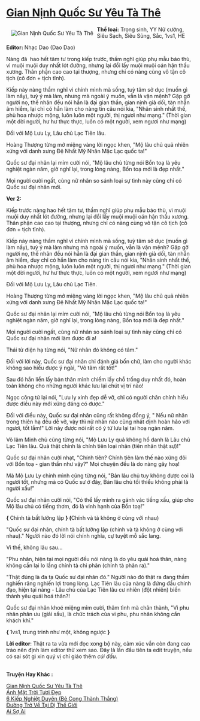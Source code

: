 <a href="https://utruyen.com/truyen/gian-ninh-quoc-su-yeu-ta-the/16968/" title="Gian Nịnh Quốc Sư Yêu Tà Thê"><h1>Gian Nịnh Quốc Sư Yêu Tà Thê</h1></a><div style="display:table"><img align="right" style="float: left; padding: 10px;" src="https://utruyen.com/images/story/200x260/gian-ninh-quoc-su-yeu-ta-the.jpg" alt="Gian Nịnh Quốc Sư Yêu Tà Thê"><b>Thể loại:</b> Trọng sinh, YY Nữ cường, Siêu Sạch, Siêu Sủng, Sắc, 1vs1, HE<p></p><b>Editor: </b>Nhạc Dao (Dao Dao)<p></p>Nàng đã  hao hết tâm tư trong kiếp trước, thầm nghĩ giúp phụ mẫu báo thù, vì muội muội duy nhất lót đường, nhưng lại đổi lấy muội muội oán hận thấu xương. Thân phận cao cao tại thượng, nhưng chỉ có nàng cùng vô tận cô tịch (cô đơn + tịch tĩnh).<p></p>Kiếp này nàng thầm nghĩ vì chính mình mà sống, tuỳ tâm sở dục (muốn gì làm nấy), tuỳ ý mà làm, nhưng mà ngoài ý muốn, vẫn là vận mệnh? Gặp gỡ người nọ, thế nhân đều nói hắn là đại gian thần, gian nịnh giả dối, tàn nhẫn âm hiểm, lại chỉ có hắn làm cho nàng tin câu nói kia, "Nhân sinh nhất thế, phù hoa nhược mộng, luôn luôn một người, thị ngươi như mạng." (Thời gian một đời người, hư hư thực thực, luôn có một người, xem ngươi như mạng)<p></p>Đối với Mộ Lưu Ly, Lâu chủ Lạc Tiên lâu.<p></p>Hoàng Thượng từng mở miệng vàng lời ngọc khen, "Mộ lâu chủ quả nhiên xứng với danh xưng Đệ Nhất Mỹ Nhân Mặc Lạc quốc ta!"<p></p>Quốc sư đại nhân lại mỉm cười nói, "Mộ lâu chủ từng nói Bổn toạ là yêu nghiệt ngàn năm, giờ nghĩ lại, trong lòng nàng, Bổn toạ mới là đẹp nhất."<p></p>Mọi người cười ngất, cùng nữ nhân so sánh loại sự tình này cũng chỉ có Quốc sư đại nhân mới.<p></p><b>Ver 2: </b><p></p>Kiếp trước nàng hao hết tâm tư, thầm nghĩ giúp phụ mẫu báo thù, vì muội muội duy nhất lót đường, nhưng lại đổi lấy muội muội oán hận thấu xương. Thân phận cao cao tại thượng, nhưng chỉ có nàng cùng vô tận cô tịch (cô đơn + tịch tĩnh).<p></p>Kiếp này nàng thầm nghĩ vì chính mình mà sống, tuỳ tâm sở dục (muốn gì làm nấy), tuỳ ý mà làm nhưng mà ngoài ý muốn, vẫn là vận mệnh? Gặp gỡ người nọ, thế nhân đều nói hắn là đại gian thần, gian nịnh giả dối, tàn nhẫn âm hiểm, duy chỉ có hắn làm cho nàng tin câu nói kia, "Nhân sinh nhất thế, phù hoa nhược mộng, luôn luôn một người, thị ngươi như mạng." (Thời gian một đời người, hư hư thực thực, luôn có một người, xem ngươi như mạng)<p></p>Đối với Mộ Lưu Ly, Lâu chủ Lạc Tiên.<p></p>Hoàng Thượng từng mở miệng vàng lời ngọc khen, "Mộ lâu chủ quả nhiên xứng với danh xưng Đệ Nhất Mỹ Nhân Mặc Lạc quốc ta!"<p></p>Quốc sư đại nhân lại mỉm cười nói, "Mộ lâu chủ từng nói Bổn toạ là yêu nghiệt ngàn năm, giờ nghĩ lại, trong lòng nàng, Bổn toạ mới là đẹp nhất."<p></p>Mọi người cười ngất, cùng nữ nhân so sánh loại sự tình này cũng chỉ có Quốc sư đại nhân mới làm được đi a!<p></p>Thái tử điện hạ từng nói, "Nữ nhân đó không có tâm."<p></p>Đối với lời này, Quốc sư đại nhân chỉ đánh giá bốn chữ, làm cho người khác không sao hiểu được ý ngài, "Vô tâm rất tốt!"<p></p>Sau đó hắn liền lấy bản thân mình chiếm lấy chỗ trống duy nhất đó, hoàn toàn không cho những người khác lưu lại chút vị trí nào!<p></p>Ngọc công tử lại nói, "Lưu ly xinh đẹp dễ vỡ, chỉ có người chân chính hiểu được điều này mới xứng đáng có được."<p></p>Đối với điều này, Quốc sư đại nhân cũng rất không đồng ý, " Nếu nữ nhân trong thiên hạ đều dễ vỡ, vậy thì nữ nhân nào cũng nhất định hoàn hảo với ngươi, tốt lắm!" Lời này được nói rất có ý tứ lưu lại tai hoạ ngàn năm.<p></p>Võ lâm Minh chủ cũng từng nói, "Mộ Lưu Ly quả không hổ danh là Lâu chủ Lạc Tiên lâu. Quả thật chính là chính tiên loại nhân (tiên nhân thật sự)!"<p></p>Quốc sư đại nhân cười nhạt, "Chính tiên? Chính tiên làm thế nào xứng đôi với Bổn toạ - gian thần như vậy?" Mọi chuyện đều là do nàng gây hoạ!<p></p>Mà Mộ Lưu Ly chính mình cũng từng nói, "Bản lâu chủ tuy không được coi là người tốt, nhưng mà có Quốc sư ở đây, Bản lâu chủ tối thiểu không phải là người xấu!"<p></p>Quốc sư đại nhân cười nói, "Có thể lấy mình ra gánh vác tiếng xấu, giúp cho Mộ lâu chủ có tiếng thơm, đó là vinh hạnh của Bổn toạ!"<p></p><b>{ </b>Chính tà bất lưỡng lập <b>} (</b>Chính và tà không ở cùng với nhau)<p></p>"Quốc sư đại nhân, chính tà bất lưỡng lập (chính và tà không ở cùng với nhau)." Người nào đó lời nói chính nghĩa, cự tuyệt mỗ sắc lang.<p></p>Vì thế, không lâu sau...<p></p>"Phu nhân, hiện tại mọi người đều nói nàng là do yêu quái hoá thân, nàng không cần lại lo lắng chính tà chi phân (chính tà phân ra)."<p></p>"Thật đúng là đa tạ Quốc sư đại nhân đó." Người nào đó thật ra đang thầm nghiến răng nghiến lợi trong lòng. Lạc Tiên lâu của nàng là đứng đầu chính đạo, hiện tại nàng - Lâu chủ của Lạc Tiên lâu cư nhiên (đột nhiên) biến thành yêu quái hoá thân?!<p></p>Quốc sư đại nhân khoé miệng mỉm cười, thâm tình mà chân thành, "Vì phu nhân phân ưu (giải sầu), là chức trách của vi phu, phu nhân không cần khách khí."<p></p><b>{ </b>1vs1, trung trinh như một, không ngược <b>}</b><p></p><b>Lời editor</b>: Thật ra ta vừa mới đọc xong bộ này, cảm xúc vẫn còn đang cao trào nên định làm editor thử xem sao. Đây là lần đầu tiên ta edit truyện, nếu có sai sót gì xin quý vị chỉ giáo thêm *cúi đầu*.</div><p><br><b>Truyện Hay Khác :</b></p><a href="https://utruyen.com/truyen/gian-ninh-quoc-su-yeu-ta-the/16968/" alt="Gian Nịnh Quốc Sư Yêu Tà Thê">Gian Nịnh Quốc Sư Yêu Tà Thê</a><br/><a href="https://utruyen.com/truyen/anh-mat-troi-tuoi-dep/19290/" alt="Ánh Mặt Trời Tươi Đẹp">Ánh Mặt Trời Tươi Đẹp</a><br/><a href="https://github.com/quanluxury/ngontinh_top100/tree/master/truyenhay/21823" alt="6 Kiếp Nghiệt Duyên (Bẻ Cong Thành Thẳng)">6 Kiếp Nghiệt Duyên (Bẻ Cong Thành Thẳng)</a><br/><a href="https://github.com/quanluxury/ngontinh_top100/tree/master/truyenhay/17564" alt="Đường Trở Về Tại Dị Thế Giới">Đường Trở Về Tại Dị Thế Giới</a><br/><a href="https://maps.google.ca/url?q=https%3A%2F%2Futruyen.com%2Ftruyen%2Fai-so-ai%2F20605%2F" alt="Ai Sợ Ai">Ai Sợ Ai</a><br/>
